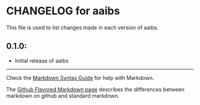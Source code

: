 # CHANGELOG for aaibs

This file is used to list changes made in each version of aaibs.

## 0.1.0:

* Initial release of aaibs

- - - 
Check the [Markdown Syntax Guide](http://daringfireball.net/projects/markdown/syntax) for help with Markdown.

The [Github Flavored Markdown page](http://github.github.com/github-flavored-markdown/) describes the differences between markdown on github and standard markdown.
